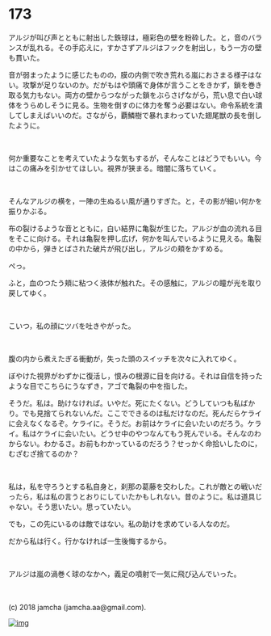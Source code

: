# 173

アルジが叫び声とともに射出した鉄球は，極彩色の壁を粉砕した。と，音のバランスが乱れる。その手応えに，すかさずアルジはフックを射出し，もう一方の壁も貫いた。  

音が弱まったように感じたものの，膜の内側で吹き荒れる嵐におさまる様子はない。攻撃が足りないのか。だがもはや頭痛で身体が言うことをきかず，鎖を巻き取る気力もない。両方の壁からつながった鎖をぶらさげながら，荒い息で白い球体をうらめしそうに見る。生物を倒すのに体力を奪う必要はない。命令系統を潰してしまえばいいのだ。さながら，覇鱗樹で暴れまわっていた翅尾獣の長を倒したように。  

<br>  

何か重要なことを考えていたような気もするが，そんなことはどうでもいい。今はこの痛みを引かせてほしい。視界が狭まる。暗闇に落ちていく。  

<br>  

そんなアルジの横を，一陣の生ぬるい風が通りすぎた。と，その影が細い何かを振りかぶる。  

布の裂けるような音とともに，白い結界に亀裂が生じた。アルジが血の流れる目をそこに向ける。それは亀裂を押し広げ，何かを叫んでいるように見える。亀裂の中から，弾きとばされた破片が飛び出し，アルジの頬をかすめる。  

ぺっ。  

ふと，血のつたう頬に粘つく液体が触れた。その感触に，アルジの瞳が光を取り戻してゆく。  

<br>  

こいつ，私の顔にツバを吐きやがった。  

<br>  

腹の内から煮えたぎる衝動が，失った頭のスイッチを次々に入れてゆく。  

ぼやけた視界がわずかに復活し，恨みの根源に目を向ける。それは自信を持ったような目でこちらにうなずき，アゴで亀裂の中を指した。  

そうだ。私は。助けなければ。いやだ。死にたくない。どうしていつも私ばかり。でも見捨てられないんだ。ここでできるのは私だけなのだ。死んだらケライに会えなくなるぞ。ケライに。そうだ。お前はケライに会いたいのだろう。ケライ。私はケライに会いたい。どうせ中のやつなんてもう死んでいる。そんなのわからない。わかるさ。お前もわかっているのだろう？せっかく命拾いしたのに，むざむざ捨てるのか？  

<br>  

私は，私を守ろうとする私自身と，刹那の葛藤を交わした。これが敵との戦いだったら，私は私の言うとおりにしていたかもしれない。昔のように。私は道具じゃない。そう思いたい。思っていたい。  

でも，この先にいるのは敵ではない。私の助けを求めている人なのだ。  

だから私は行く。行かなければ一生後悔するから。  

<br>  

アルジは嵐の渦巻く球のなかへ，義足の噴射で一気に飛び込んでいった。  

<br>  
<br>  
(c) 2018 jamcha (jamcha.aa@gmail.com).  

[![img](http://i.creativecommons.org/l/by-nc-sa/4.0/88x31.png)](http://creativecommons.org/licenses/by-nc-sa/4.0/deed)

